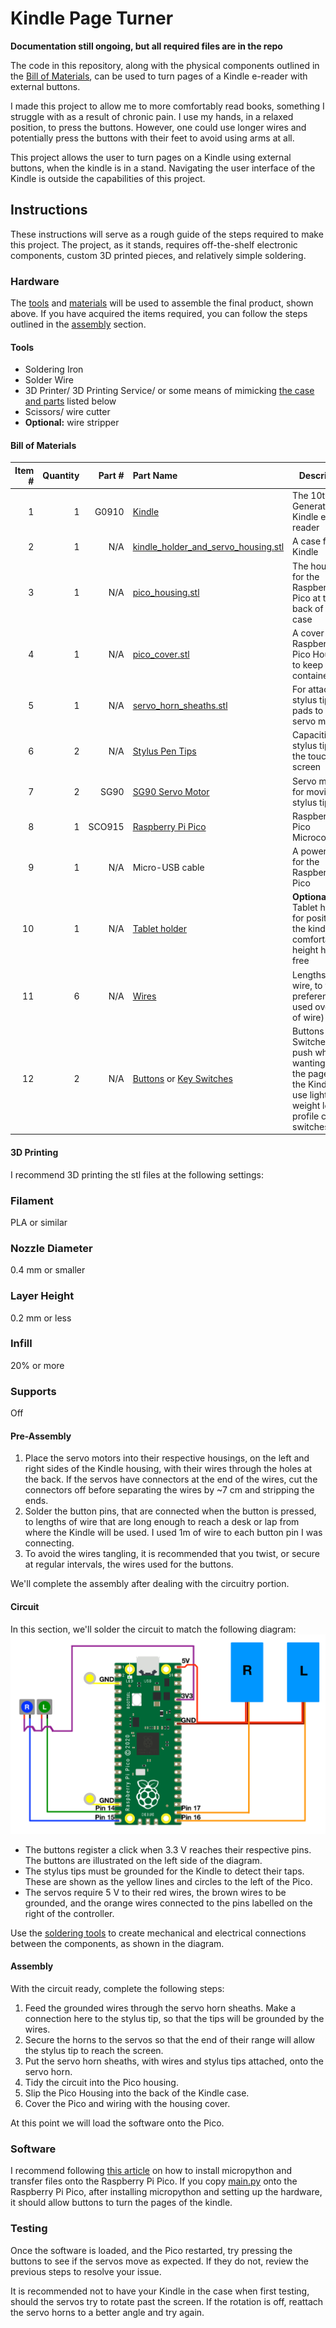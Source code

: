 # Kindle Page Turner

**Documentation still ongoing, but all required files are in the repo**

The code in this repository, along with the physical components outlined in the [Bill of Materials](#Bill-of-Materials), can be used to turn pages of a Kindle e-reader with external buttons.

I made this project to allow me to more comfortably read books, something I struggle with as a result of chronic pain. I use my hands, in a relaxed position, to press the buttons. However, one could use longer wires and potentially press the buttons with their feet to avoid using arms at all.

This project allows the user to turn pages on a Kindle using external buttons, when the kindle is in a stand.
Navigating the user interface of the Kindle is outside the capabilities of this project.

## Instructions
These instructions will serve as a rough guide of the steps required to make this project.
The project, as it stands, requires off-the-shelf electronic components, custom 3D printed pieces, and relatively simple soldering.

### Hardware
The [tools](#Tools) and [materials](#Bill-of-Materials) will be used to assemble the final product, shown above. If you have acquired the items required, you can follow the steps outlined in the [assembly](#Pre-Assembly) section.

#### Tools
- Soldering Iron
- Solder Wire
- 3D Printer/ 3D Printing Service/ or some means of mimicking [the case and parts](./stls/) listed below
- Scissors/ wire cutter
- **Optional:** wire stripper

#### Bill of Materials
Item # | Quantity | Part # | Part Name                                                                         | Description
------:|---------:|-------:|:----------------------------------------------------------------------------------|-------------
1      | 1        | G0910  | [Kindle](https://www.amazon.co.uk/dp/B07FQ4XCR1)                                  | The 10th Generation Kindle e-reader
2      | 1        | N/A    | [kindle_holder_and_servo_housing.stl](./stls/kindle_holder_and_servo_housing.stl) | A case for the Kindle
3      | 1        | N/A    | [pico_housing.stl](./stls/pico_housing.stl)                                       | The housing for the Raspberry Pi Pico at the back of the case
4      | 1        | N/A    | [pico_cover.stl](./stls/pico_cover.stl)                                           | A cover for the Raspberry Pi Pico Housing, to keep wires contained
5      | 1        | N/A    | [servo_horn_sheaths.stl](./stls/servo_horn_sheaths.stl)                           | For attaching stylus tips pads to the servo motors
6      | 2        | N/A    | [Stylus Pen Tips](https://www.ebay.ie/itm/174215638532)                           | Capacitive stylus tips for the touch screen
7      | 2        | SG90   | [SG90 Servo Motor](https://www.ebay.ie/itm/373323581713)                          | Servo motors for moving the stylus tips
8      | 1        | SCO915 | [Raspberry Pi Pico](https://www.raspberrypi.org/products/raspberry-pi-pico/)      | Raspberry Pi Pico Microcontroller
9      | 1        | N/A    | Micro-USB cable                                                                   | A power cable for the Raspberry Pi Pico
10     | 1        | N/A    | [Tablet holder](https://www.amazon.co.uk/gp/product/B074GNPSC7/)                  | **Optional:** Tablet holder for positioning the kindle at a comfortable height hands-free
11     | 6        | N/A    | [Wires](https://www.ebay.ie/itm/232901601951)                                     | Lengths of wire, to your preference (I used over 4 m of wire)
12     | 2        | N/A    | [Buttons](https://www.ebay.ie/itm/224192810260) or [Key Switches](https://splitkb.com/collections/switches-and-keycaps) | Buttons or Switches to push when wanting to turn the page on the Kindle — I use light-weight low-profile choc switches

#### 3D Printing
I recommend 3D printing the stl files at the following settings:
### Filament
PLA or similar
### Nozzle Diameter
0.4 mm or smaller
### Layer Height
0.2 mm or less
### Infill
20% or more
### Supports
Off

#### Pre-Assembly
1. Place the servo motors into their respective housings, on the left and right sides of the Kindle housing, with their wires through the holes at the back. If the servos have connectors at the end of the wires, cut the connectors off before separating the wires by ~7 cm and stripping the ends.
2. Solder the button pins, that are connected when the button is pressed, to lengths of wire that are long enough to reach a desk or lap from where the Kindle will be used. I used 1m of wire to each button pin I was connecting.
3. To avoid the wires tangling, it is recommended that you twist, or secure at regular intervals, the wires used for the buttons.

We'll complete the assembly after dealing with the circuitry portion.

#### Circuit
In this section, we'll solder the circuit to match the following diagram:
![Circuit Diagram](./images/kindle_page_turner_circuit.png)

- The buttons register a click when 3.3 V reaches their respective pins. The buttons are illustrated on the left side of the diagram.
- The stylus tips must be grounded for the Kindle to detect their taps. These are shown as the yellow lines and circles to the left of the Pico.
- The servos require 5 V to their red wires, the brown wires to be grounded, and the orange wires connected to the pins labelled on the right of the controller.

Use the [soldering tools](#Tools) to create mechanical and electrical connections between the components, as shown in the diagram.

#### Assembly
With the circuit ready, complete the following steps:
1. Feed the grounded wires through the servo horn sheaths. Make a connection here to the stylus tip, so that the tips will be grounded by the wires.
2. Secure the horns to the servos so that the end of their range will allow the stylus tip to reach the screen.
3. Put the servo horn sheaths, with wires and stylus tips attached, onto the servo horn.
4. Tidy the circuit into the Pico housing.
5. Slip the Pico Housing into the back of the Kindle case.
6. Cover the Pico and wiring with the housing cover.

At this point we will load the software onto the Pico.

### Software
I recommend following [this article](https://www.twilio.com/blog/programming-raspberry-pi-pico-microcontroller-micropython) on how to install micropython and transfer files onto the Raspberry Pi Pico.
If you copy [main.py](./main.py) onto the Raspberry Pi Pico, after installing micropython and setting up the hardware, it should allow buttons to turn the pages of the kindle.

### Testing
Once the software is loaded, and the Pico restarted, try pressing the buttons to see if the servos move as expected.
If they do not, review the previous steps to resolve your issue.

It is recommended not to have your Kindle in the case when first testing, should the servos try to rotate past the screen.
If the rotation is off, reattach the servo horns to a better angle and try again.



